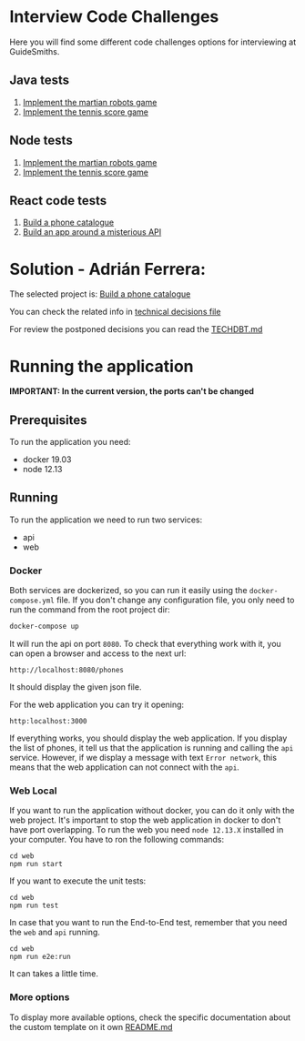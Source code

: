 # Interview Code Challenges
Here you will find some different code challenges options for interviewing at GuideSmiths.

## Java tests
1. [Implement the martian robots game](/java/martian-robots/instructions.md)
2.  [Implement the tennis score game](/java/tennis-score/instructions.md)

## Node tests
1. [Implement the martian robots game](/node/martian-robots/instructions.md)
2.  [Implement the tennis score game](/node/tennis-score/instructions.md)

## React code tests
1. [Build a phone catalogue](/react/phone-catalogue/instructions.md)
2. [Build an app around a misterious API](/react/misterious-api/instructions.md)

# Solution - Adrián Ferrera:

The selected project is:
[Build a phone catalogue](/react/phone-catalogue/instructions.md)

You can check the related info in [technical decisions file](DECISIONS.md)

For review the postponed decisions you can read the [TECHDBT.md](./TECHDBT.md)

# Running the application

**IMPORTANT: In the current version, the ports can't be changed** 

## Prerequisites

To run the application you need:
- docker 19.03
- node 12.13 

## Running
To run the application we need to run two services:
- api
- web
    
### Docker
Both services are dockerized, so you can run it easily using the `docker-compose.yml` file.
If you don't change any configuration file, you only need to run the command from the root project dir:  
 
```bash
docker-compose up
```

It will run the api on port `8080`. To check that everything work with it, you can open a browser and access to the next url:
```
http://localhost:8080/phones
```

It should display the given json file.

For the web application you can try it opening: 
```
http:localhost:3000
```

If everything works, you should display the web application. If you display the list of phones, 
it tell us that the application is running and calling the `api` service. However, if we display a message with text 
`Error network`, this means that the web application can not connect with the `api`.

### Web Local
If you want to run the application without docker, you can do it only with the web project.
It's important to stop the web application in docker to don't have port overlapping. 
To run the web you need `node 12.13.X` installed in your computer. You have to ron the following commands:

```
cd web
npm run start
```

If you want to execute the unit tests:
```
cd web
npm run test
```

In case that you want to run the End-to-End test, remember that you need the `web` and `api` running.
```
cd web
npm run e2e:run
```
It can takes a little time.

### More options

To display more available options, check the specific documentation about the custom template on it own [README.md](./web/README.md)
